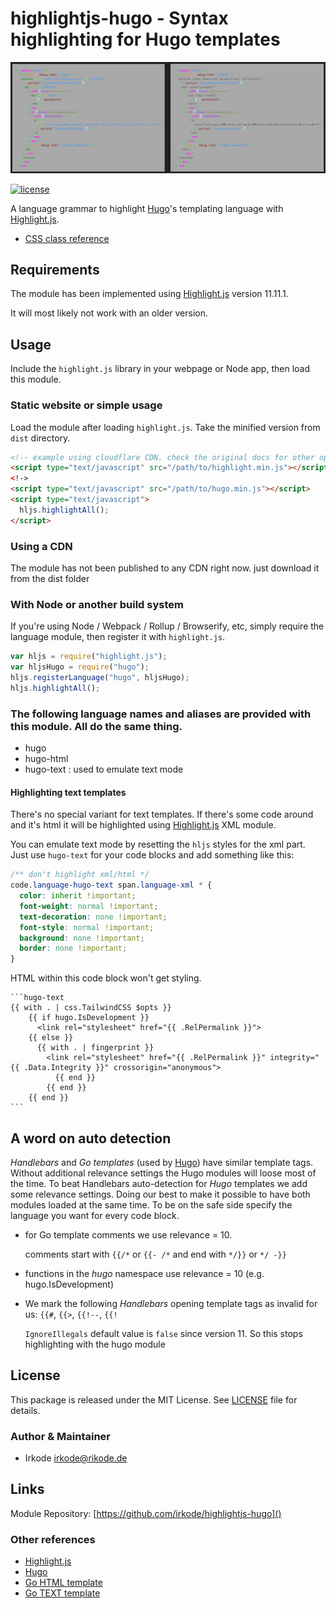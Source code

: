 # highlightjs-hugo - Syntax highlighting for Hugo templates

![preview](preview.png)

[![license](https://badgen.net/badge/license/MIT/blue)](LICENSE)

A language grammar to highlight [Hugo][]'s templating language with [Highlight.js][].

- [CSS class reference](css-class-reference.md)

## Requirements

The module has been implemented using [Highlight.js][] version 11.11.1.

It will most likely not work with an older version.

## Usage

Include the `highlight.js` library in your webpage or Node app, then load this module.

### Static website or simple usage

Load the module after loading `highlight.js`. Take the minified version from `dist` directory.

```html
<!-- example using cloudflare CDN. check the original docs for other options -->
<script type="text/javascript" src="/path/to/highlight.min.js"></script>
<!->
<script type="text/javascript" src="/path/to/hugo.min.js"></script>
<script type="text/javascript">
  hljs.highlightAll();
</script>
```

### Using a CDN

The module has not been published to any CDN right now. just download it from the dist folder

<!-- TODO: publish to a CDN later

### Using directly from the UNPKG CDN

```html
<script
   type="text/javascript"
   src="https://unpkg.com/highlightjs-hugo@0.1.0/dist/hugo.min.js"
></script>
```

-  More info: <https://unpkg.com>
-->

### With Node or another build system

If you're using Node / Webpack / Rollup / Browserify, etc, simply require the language module, then register it with
`highlight.js`.

```javascript
var hljs = require("highlight.js");
var hljsHugo = require("hugo");
hljs.registerLanguage("hugo", hljsHugo);
hljs.highlightAll();
```

### The following language names and aliases are provided with this module. All do the same thing.

- hugo
- hugo-html
- hugo-text : used to emulate text mode

#### Highlighting text templates

There's no special variant for text templates. If there's some code around and it's html it will be highlighted using
[Highlight.js][] XML module.

You can emulate text mode by resetting the `hljs` styles for the xml part. Just use `hugo-text` for your code blocks
and add something like this:

```css
/** don't highlight xml/html */
code.language-hugo-text span.language-xml * {
  color: inherit !important;
  font-weight: normal !important;
  text-decoration: none !important;
  font-style: normal !important;
  background: none !important;
  border: none !important;
}
```

HTML within this code block won't get styling.

````
```hugo-text
{{ with . | css.TailwindCSS $opts }}
    {{ if hugo.IsDevelopment }}
      <link rel="stylesheet" href="{{ .RelPermalink }}">
    {{ else }}
      {{ with . | fingerprint }}
        <link rel="stylesheet" href="{{ .RelPermalink }}" integrity="{{ .Data.Integrity }}" crossorigin="anonymous">
          {{ end }}
        {{ end }}
    {{ end }}
```
````

## A word on auto detection

_Handlebars_ and _Go templates_ (used by [Hugo][]) have similar template tags. Without additional relevance settings the
Hugo modules will loose most of the time. To beat Handlebars auto-detection for _Hugo_ templates we add some relevance
settings. Doing our best to make it possible to have both modules loaded at the same time. To be on the safe side
specify the language you want for every code block.

- for Go template comments we use relevance = 10.

  comments start with `{{/*` or `{{- /*` and end with `*/}}` or `*/ -}}`

- functions in the _hugo_ namespace use relevance = 10 (e.g. hugo.IsDevelopment)

- We mark the following _Handlebars_ opening template tags as invalid for us: `{{#`, `{{>`, `{{!--`, `{{!`

  `IgnoreIllegals` default value is `false` since version 11. So this stops highlighting with the hugo module

## License

This package is released under the MIT License. See [LICENSE](LICENSE) file for details.

### Author & Maintainer

- Irkode <irkode@rikode.de>

## Links

Module Repository: [https://github.com/irkode/highlightjs-hugo]()

### Other references

- [Highlight.js][]
- [Hugo][]
- [Go HTML template](https://pkg.go.dev/html/template)
- [Go TEXT template](https://pkg.go.dev/text/template)

[Highlight.js]: https://highlightjs.org/
[Hugo]: https://gohugo.io/
